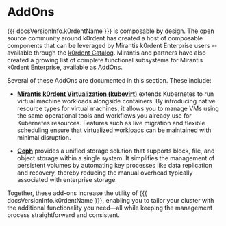 # AddOns

{{{ docsVersionInfo.k0rdentName }}} is composable by design. The open source community around k0rdent has created a host of composable components that can be leveraged by Mirantis k0rdent Enterprise users -- available through the [k0rdent Catalog](https://catalog.k0rdent.io). Mirantis and partners have also created a growing list of complete functional subsystems for Mirantis k0rdent Enterprise, available as AddOns.

Several of these AddOns are documented in this section. These include:

* [**Mirantis k0rdent Virtualization (kubevirt)**](mkvirt/index.md) extends Kubernetes to run virtual machine workloads alongside containers. By introducing native resource types for virtual machines, it allows you to manage VMs using the same operational tools and workflows you already use for Kubernetes resources. Features such as live migration and flexible scheduling ensure that virtualized workloads can be maintained with minimal disruption.

* [**Ceph**](ceph/index.md) provides a unified storage solution that supports block, file, and object storage within a single system. It simplifies the management of persistent volumes by automating key processes like data replication and recovery, thereby reducing the manual overhead typically associated with enterprise storage.

Together, these add-ons increase the utility of {{{ docsVersionInfo.k0rdentName }}}, enabling you to tailor your cluster with the additional functionality you need—all while keeping the management process straightforward and consistent.
